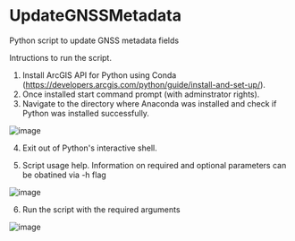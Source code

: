 # UpdateGNSSMetadata
Python script to update GNSS metadata fields

Intructions to run the script.
1. Install ArcGIS API for Python using Conda (https://developers.arcgis.com/python/guide/install-and-set-up/).
2. Once installed start command prompt (with adminstrator rights). 
3. Navigate to the directory where Anaconda was installed and check if Python was installed successfully.

![image](https://cloud.githubusercontent.com/assets/26557666/24469021/ee2dbbee-146e-11e7-8984-00cbf690b5ca.png)

4. Exit out of Python's interactive shell.



5. Script usage help. Information on required and optional parameters can be obatined via -h flag

![image](https://cloud.githubusercontent.com/assets/26557666/24468620/af038134-146d-11e7-9188-9635e9b4c407.png)



6. Run the script with the required arguments 

![image](https://cloud.githubusercontent.com/assets/26557666/24468810/50a42264-146e-11e7-93c3-6bc4f8f92603.png)



